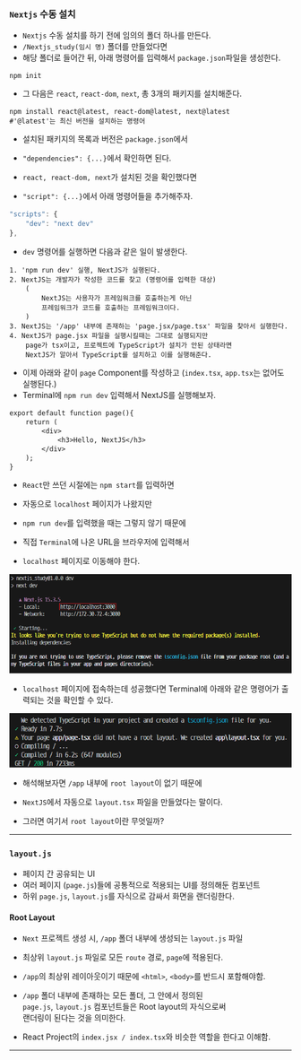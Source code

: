 
### `Nextjs` 수동 설치

- `Nextjs` 수동 설치를 하기 전에 임의의 폴더 하나를 만든다.
- `/Nextjs_study(임시 명)` 폴더를 만들었다면
- 해당 폴더로 들어간 뒤, 아래 명령어를 입력해서 `package.json`파일을 생성한다.

``` shell
npm init
```

- 그 다음은 `react`, `react-dom`, `next`, 총 3개의 패키지를 설치해준다.

``` shell
npm install react@latest, react-dom@latest, next@latest
#'@latest'는 최신 버전을 설치하는 명령어
```

- 설치된 패키지의 목록과 버전은 `package.json`에서
- `"dependencies": {...}`에서 확인하면 된다.

- `react, react-dom, next`가 설치된 것을 확인했다면
- `"script": {...}`에서 아래 명령어들을 추가해주자.

``` js
"scripts": {
	"dev": "next dev"
},
```

- `dev` 명령어를 실행하면 다음과 같은 일이 발생한다.

``` plainText
1. 'npm run dev' 실행, NextJS가 실행된다.
2. NextJS는 개발자가 작성한 코드를 찾고 (명령어를 입력한 대상)
	(
		NextJS는 사용자가 프레임워크를 호출하는게 아닌
		프레임워크가 코드를 호출하는 프레임워크이다.
	)
3. NextJS는 '/app' 내부에 존재하는 'page.jsx/page.tsx' 파일을 찾아서 실행한다.
4. NextJS가 page.jsx 파일을 실행시킬때는 그대로 실행되지만
	page가 tsx이고, 프로젝트에 TypeScript가 설치가 안된 상태라면
	NextJS가 알아서 TypeScript를 설치하고 이를 실행해준다.
```

- 이제 아래와 같이 `page` Component를 작성하고
	(`index.tsx`, `app.tsx`는 없어도 실행된다.)
- Terminal에 `npm run dev` 입력해서 NextJS를 실행해보자.

``` tsx
export default function page(){
	return (
		<div>
			<h3>Hello, NextJS</h3>
		</div>
	);
}
```

- `React`만 쓰던 시절에는 `npm start`를 입력하면
- 자동으로 `localhost` 페이지가 나왔지만
- `npm run dev`를 입력했을 때는 그렇지 않기 때문에

- 직접 `Terminal`에 나온 URL을 브라우저에 입력해서
- `localhost` 페이지로 이동해야 한다.

<img src="refImgs/nextjs_urls.png"/>

- `localhost` 페이지에 접속하는데 성공했다면 
	Terminal에 아래와 같은 명령어가 출력되는 것을 확인할 수 있다.

<img src="refImgs/nextjs_run_message.png"/>

- 해석해보자면 `/app` 내부에 `root layout`이 없기 때문에
- `NextJS`에서  자동으로 `layout.tsx` 파일을 만들었다는 말이다.

- 그러면 여기서 `root layout`이란 무엇일까?

---

### `layout.js`

- 페이지 간 공유되는 UI
- 여러 페이지 (`page.js`)들에 공통적으로 적용되는 UI를 정의해둔 컴포넌트
- 하위 `page.js`, `layout.js`를 자식으로 감싸서 화면을 랜더링한다.

#### Root Layout

- `Next` 프로젝트 생성 시, `/app` 폴더 내부에 생성되는 `layout.js` 파일
- 최상위 `layout.js` 파일로 모든 `route` 경로, `page`에 적용된다.
- `/app`의 최상위 레이아웃이기 때문에 `<html>`, `<body>`를 반드시 포함해야함.

- `/app` 폴더 내부에 존재하는 모든 폴더, 그 안에서 정의된 <br/>
	`page.js`, `layout.js` 컴포넌트들은 Root layout의 자식으로써 <br/>
	랜더링이 된다는 것을 의미한다.
- React Project의 `index.jsx / index.tsx`와 비슷한 역할을 한다고 이해함.

---


